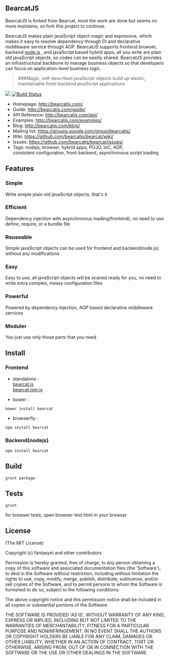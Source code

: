 ## BearcatJS

BearcatJS is forked from Bearcat, most the work are done but seems no more maintains, so fork this project to continue.

BearcatJS makes plain javaScript object magic and expressive, which makes it easy to resolve dependency through DI and declarative middleware service through AOP. BearcatJS supports frontend browser, backend [node.js](http://nodejs.org/) , and javaScript based hybrid apps, all you write are plain old javaScript objects, so codes can be easilly shared. BearcatJS provides an infrastructural backbone to manage business objects so that developers can focus on application-level business logic. 

> ###Magic, self-described javaScript objects build up elastic, maintainable front-backend javaScript applications
 
![](http://bearcatjs.github.io/bearcat/images/bearcat-logo.png)
[![Build Status](https://travis-ci.org/bearcatjs/bearcat.svg?branch=master)](https://travis-ci.org/bearcatjs/bearcat)

 * Homepage: <http://bearcatjs.com/>
 * Guide: <http://bearcatjs.com/guide/>
 * API Reference: <http://bearcatjs.com/api/>
 * Examples: <http://bearcatjs.com/examples/>
 * Blog: <http://bearcatjs.com/blog/>
 * Mailing list: <https://groups.google.com/group/bearcatjs/>
 * Wiki: <https://github.com/bearcatjs/bearcat/wiki/>
 * Issues: <https://github.com/bearcatjs/bearcat/issues/>
 * Tags: 
 nodejs, browser, hybrid apps, POJO, IoC, AOP,  
 consistent configuration, front-backend, asynchronous script loading

## Features
### Simple   
Write simple plain old javaScript objects, that's it
### Efficient  
Dependency injection with asynchronous loading(frontend), no need to use define, require, or a bundle file
### Reuseable  
Simple javaScript objects can be used for frontend and backend(node.js) without any modifications
### Easy  
Easy to use, all javaScript objects will be scaned ready for you, no need to write extra complex, messy configuration files
### Powerful  
Powered by dependency injection, AOP based declarative middleware services
### Moduler  
You just use only those parts that you need

## Install
### Frontend
* standalone :   
[bearcat.js](https://raw.githubusercontent.com/bearcatjs/bearcat/master/dist/bearcat.js)  
[bearcat.min.js](https://raw.githubusercontent.com/bearcatjs/bearcat/master/dist/bearcat.min.js)

* bower : 
```
bower install bearcat
```

* browserfiy : 
```
npm install bearcat
```

### Backend(nodejs)
```
npm install bearcat
```

## Build
```
grunt package
```

## Tests
```
grunt
```

for browser tests, open browser-test.html in your browser

## License

(The MIT License)

Copyright (c) fantasyni and other contributors

Permission is hereby granted, free of charge, to any person obtaining
a copy of this software and associated documentation files (the
'Software'), to deal in the Software without restriction, including
without limitation the rights to use, copy, modify, merge, publish,
distribute, sublicense, and/or sell copies of the Software, and to
permit persons to whom the Software is furnished to do so, subject to
the following conditions:

The above copyright notice and this permission notice shall be
included in all copies or substantial portions of the Software.

THE SOFTWARE IS PROVIDED 'AS IS', WITHOUT WARRANTY OF ANY KIND,
EXPRESS OR IMPLIED, INCLUDING BUT NOT LIMITED TO THE WARRANTIES OF
MERCHANTABILITY, FITNESS FOR A PARTICULAR PURPOSE AND NONINFRINGEMENT.
IN NO EVENT SHALL THE AUTHORS OR COPYRIGHT HOLDERS BE LIABLE FOR ANY
CLAIM, DAMAGES OR OTHER LIABILITY, WHETHER IN AN ACTION OF CONTRACT,
TORT OR OTHERWISE, ARISING FROM, OUT OF OR IN CONNECTION WITH THE
SOFTWARE OR THE USE OR OTHER DEALINGS IN THE SOFTWARE.
